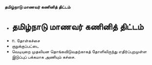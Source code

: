 **தமிழ்நாடு மாணவர் கணினித் திட்டம்**
- # தமிழ்நாடு மாணவர் கணினித் திட்டம்
- n. தோள்கச்சை
- குறுக்குப்பட்டை
- வெடியுறை முதலியன தொங்கவிடுவதற்காகத் தோளிலிருந்து எதிர்ப்புறமுள்ள இடுப்புப் பக்கமாக அணியும் கச்சை.

